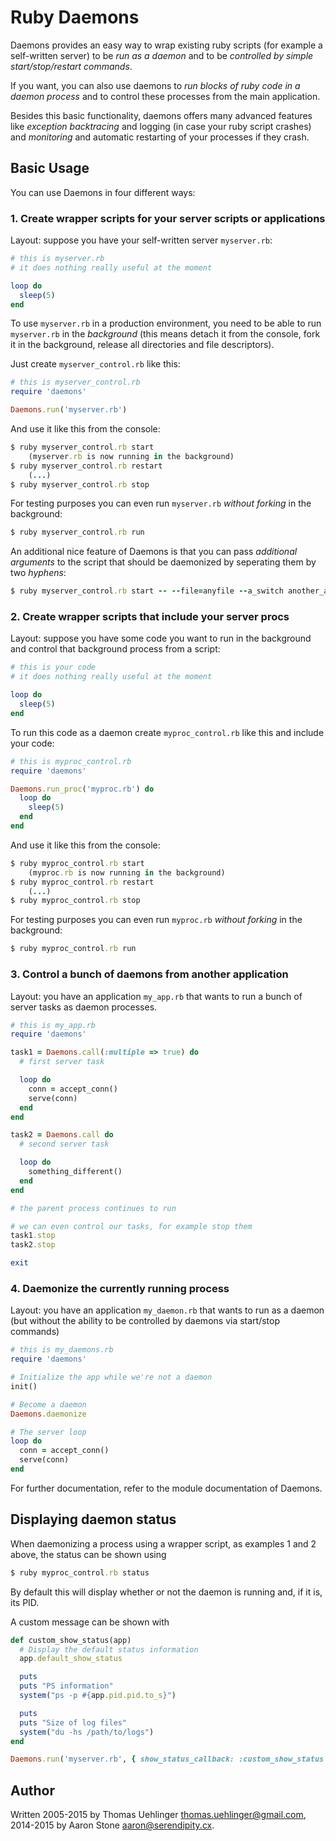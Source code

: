 Ruby Daemons
============

Daemons provides an easy way to wrap existing ruby scripts (for example a self-written server)
to be _run as a daemon_ and to be _controlled by simple start/stop/restart commands_.

If you want, you can also use daemons to _run blocks of ruby code in a daemon process_ and to control
these processes from the main application.

Besides this basic functionality, daemons offers many advanced features like _exception backtracing_
and logging (in case your ruby script crashes) and _monitoring_ and automatic restarting of your processes
if they crash.

Basic Usage
-----------

You can use Daemons in four different ways:

### 1. Create wrapper scripts for your server scripts or applications

Layout: suppose you have your self-written server `myserver.rb`:

``` ruby
# this is myserver.rb
# it does nothing really useful at the moment

loop do
  sleep(5)
end
```

To use `myserver.rb` in a production environment, you need to be able to
run `myserver.rb` in the _background_ (this means detach it from the console, fork it
in the background, release all directories and file descriptors).

Just create `myserver_control.rb` like this:

``` ruby
# this is myserver_control.rb
require 'daemons'

Daemons.run('myserver.rb')
```

And use it like this from the console:

``` ruby
$ ruby myserver_control.rb start
    (myserver.rb is now running in the background)
$ ruby myserver_control.rb restart
    (...)
$ ruby myserver_control.rb stop
```

For testing purposes you can even run `myserver.rb` _without forking_ in the background:

``` ruby
$ ruby myserver_control.rb run
```

An additional nice feature of Daemons is that you can pass _additional arguments_ to the script that
should be daemonized by seperating them by two _hyphens_:

``` ruby
$ ruby myserver_control.rb start -- --file=anyfile --a_switch another_argument
```


### 2. Create wrapper scripts that include your server procs

Layout: suppose you have some code you want to run in the background and control that background process
from a script:

``` ruby
# this is your code
# it does nothing really useful at the moment

loop do
  sleep(5)
end
```

To run this code as a daemon create `myproc_control.rb` like this and include your code:

``` ruby
# this is myproc_control.rb
require 'daemons'

Daemons.run_proc('myproc.rb') do
  loop do
    sleep(5)
  end
end
```

And use it like this from the console:

``` ruby
$ ruby myproc_control.rb start
    (myproc.rb is now running in the background)
$ ruby myproc_control.rb restart
    (...)
$ ruby myproc_control.rb stop
```

For testing purposes you can even run `myproc.rb` _without forking_ in the background:

``` ruby
$ ruby myproc_control.rb run
```

### 3. Control a bunch of daemons from another application

Layout: you have an application `my_app.rb` that wants to run a bunch of
server tasks as daemon processes.

``` ruby
# this is my_app.rb
require 'daemons'

task1 = Daemons.call(:multiple => true) do
  # first server task

  loop do
    conn = accept_conn()
    serve(conn)
  end
end

task2 = Daemons.call do
  # second server task

  loop do
    something_different()
  end
end

# the parent process continues to run

# we can even control our tasks, for example stop them
task1.stop
task2.stop

exit
```

### 4. Daemonize the currently running process

Layout: you have an application `my_daemon.rb` that wants to run as a daemon
(but without the ability to be controlled by daemons via start/stop commands)

``` ruby
# this is my_daemons.rb
require 'daemons'

# Initialize the app while we're not a daemon
init()

# Become a daemon
Daemons.daemonize

# The server loop
loop do
  conn = accept_conn()
  serve(conn)
end
```

For further documentation, refer to the module documentation of Daemons.

Displaying daemon status
------------------------

When daemonizing a process using a wrapper script, as examples 1 and 2 above,
the status can be shown using

``` ruby
$ ruby myproc_control.rb status
```

By default this will display whether or not the daemon is running and, if it
is, its PID.

A custom message can be shown with

``` ruby
def custom_show_status(app)
  # Display the default status information
  app.default_show_status

  puts
  puts "PS information"
  system("ps -p #{app.pid.pid.to_s}")

  puts
  puts "Size of log files"
  system("du -hs /path/to/logs")
end

Daemons.run('myserver.rb', { show_status_callback: :custom_show_status })
```

Author
------

Written 2005-2015 by Thomas Uehlinger <thomas.uehlinger@gmail.com>, 2014-2015 by Aaron Stone <aaron@serendipity.cx>.